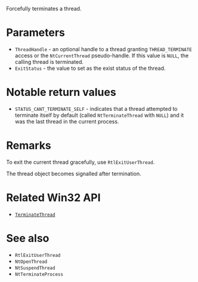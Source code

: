 Forcefully terminates a thread.

# Parameters
 - `ThreadHandle` - an optional handle to a thread granting `THREAD_TERMINATE` access or the `NtCurrentThread` pseudo-handle. If this value is `NULL`, the calling thread is terminated.
 - `ExitStatus` - the value to set as the exist status of the thread.

# Notable return values
 - `STATUS_CANT_TERMINATE_SELF` - indicates that a thread attempted to terminate itself by default (called `NtTerminateThread` with `NULL`) and it was the last thread in the current process.

# Remarks
To exit the current thread gracefully, use `RtlExitUserThread`.

The thread object becomes signalled after termination.

# Related Win32 API
 - [`TerminateThread`](https://learn.microsoft.com/en-us/windows/win32/api/processthreadsapi/nf-processthreadsapi-terminatethread)

# See also
 - `RtlExitUserThread`
 - `NtOpenThread`
 - `NtSuspendThread`
 - `NtTerminateProcess`
